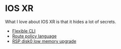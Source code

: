 # IOS XR

What I love about IOS XR is that it hides a lot of secrets.

* [Flexible CLI](flexible-cli.md)
* [Route policy language](rpl.md)
* [RSP disk0 low memory upgrade](low-memory-upgrade.md)
